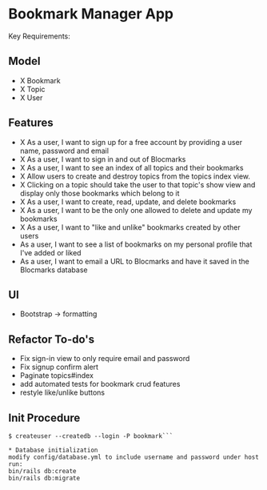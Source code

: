 # Bookmark Manager App

Key Requirements:

## Model
- X Bookmark
- X Topic
- X User

## Features
- X As a user, I want to sign up for a free account by providing a user name, password and email
- X As a user, I want to sign in and out of Blocmarks
- X As a user, I want to see an index of all topics and their bookmarks
- X Allow users to create and destroy topics from the topics index view.
- X Clicking on a topic should take the user to that topic's show view and display only those bookmarks which belong to it
- X As a user, I want to create, read, update, and delete bookmarks
- X As a user, I want to be the only one allowed to delete and update my bookmarks
- X As a user, I want to "like and unlike" bookmarks created by other users
- As a user, I want to see a list of bookmarks on my personal profile that I've added or liked
- As a user, I want to email a URL to Blocmarks and have it saved in the Blocmarks database


## UI
- Bootstrap -> formatting

## Refactor To-do's

- Fix sign-in view to only require email and password
- Fix signup confirm alert
- Paginate topics#index
- add automated tests for bookmark crud features
- restyle like/unlike buttons

## Init Procedure
```
$ createuser --createdb --login -P bookmark```

* Database initialization
modify config/database.yml to include username and password under host
run:
bin/rails db:create
bin/rails db:migrate
